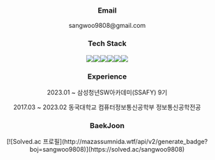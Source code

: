 <div align="center">


<h3>Email</h3>
<p>sangwoo9808@gmail.com</p>

<h3>Tech Stack</h3>
<p><img src="https://img.shields.io/badge/Java-007396?style=flat-square&logo=Java&logoColor=white"/><img src="https://img.shields.io/badge/Spring-6DB33F?style=flat-square&logo=Spring&logoColor=white"/><img src="https://img.shields.io/badge/Spring Boot-6DB33F?style=flat-square&logo=Spring Boot&logoColor=white"/><img src="https://img.shields.io/badge/MySQL-4479A1?style=flat-square&logo=MySQL&logoColor=white"/><img src="https://img.shields.io/badge/Python-3776AB?style=flat-square&logo=Python&logoColor=white"/><img src="https://img.shields.io/badge/JavaScript-F7DF1E?style=flat-square&logo=JavaScript&logoColor=white"/></p>

<h3>Experience</h3>
<p>2023.01 ~ 삼성청년SW아카데미(SSAFY) 9기</p>
<p>2017.03 ~ 2023.02 동국대학교 컴퓨터정보통신공학부 정보통신공학전공</p>

<h3>BaekJoon</h3>
[![Solved.ac
프로필](http://mazassumnida.wtf/api/v2/generate_badge?boj=sangwoo9808)](https://solved.ac/sangwoo9808)
